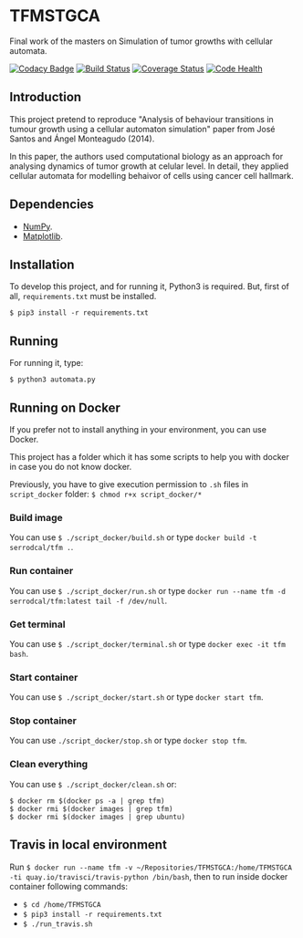# TFMSTGCA

Final work of the masters on Simulation of tumor growths with cellular automata.

[![Codacy Badge](https://api.codacy.com/project/badge/Grade/73e679fe51764a57a0cdf3d634e41a80)](https://www.codacy.com/app/serrodcal/TFMSTGCA?utm_source=github.com&utm_medium=referral&utm_content=MULCIA/TFMSTGCA&utm_campaign=badger)
[![Build Status](https://travis-ci.org/MULCIA/TFMSTGCA.svg?branch=master)](https://travis-ci.org/MULCIA/TFMSTGCA)
[![Coverage Status](https://coveralls.io/repos/github/MULCIA/TFMSTGCA/badge.svg?branch=master)](https://coveralls.io/github/MULCIA/TFMSTGCA?branch=master)
[![Code Health](https://landscape.io/github/MULCIA/TFMSTGCA/master/landscape.svg?style=flat)](https://landscape.io/github/MULCIA/TFMSTGCA/master)

## Introduction

This project pretend to reproduce "Analysis of behaviour transitions in tumour growth using a cellular automaton simulation" paper from José Santos and Ángel Monteagudo (2014).

In this paper, the authors used computational biology as an approach for analysing dynamics of tumor growth at celular level. In detail, they applied cellular automata for modelling behaivor of cells using cancer cell hallmark.

## Dependencies

* [NumPy](http://www.numpy.org/).
* [Matplotlib](https://matplotlib.org/).

## Installation

To develop this project, and for running it, Python3 is required. But, first of all, `requirements.txt` must be installed.

`$ pip3 install -r requirements.txt`

## Running

For running it, type:

`$ python3 automata.py`

## Running on Docker

If you prefer not to install anything in your environment, you can use Docker.

This project has a folder which it has some scripts to help you with docker in case you do not know docker.

Previously, you have to give execution permission to `.sh` files in `script_docker` folder: `$ chmod r+x script_docker/*`

### Build image

You can use `$ ./script_docker/build.sh` or type `docker build -t serrodcal/tfm .`.

### Run container

You can use `$ ./script_docker/run.sh` or type `docker run --name tfm -d serrodcal/tfm:latest tail -f /dev/null`.

### Get terminal

You can use `$ ./script_docker/terminal.sh` or type `docker exec -it tfm bash`.

### Start container

You can use `$ ./script_docker/start.sh` or type `docker start tfm`.

### Stop container

You can use `./script_docker/stop.sh` or type `docker stop tfm`.

### Clean everything

You can use `$ ./script_docker/clean.sh` or:

```
$ docker rm $(docker ps -a | grep tfm)
$ docker rmi $(docker images | grep tfm)
$ docker rmi $(docker images | grep ubuntu)
```

## Travis in local environment

Run `$ docker run --name tfm -v ~/Repositories/TFMSTGCA:/home/TFMSTGCA -ti quay.io/travisci/travis-python /bin/bash`, then
to run inside docker container following commands:

* `$ cd /home/TFMSTGCA`
* `$ pip3 install -r requirements.txt`
* `$ ./run_travis.sh`
